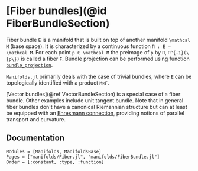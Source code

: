 # [Fiber bundles](@id FiberBundleSection)

Fiber bundle ``E`` is a manifold that is built on top of another manifold ``\mathcal M`` (base space).
It is characterized by a continuous function ``Π : E → \mathcal M``. For each point ``p ∈ \mathcal M`` the preimage of ``p`` by ``Π``, ``Π^{-1}(\{p\})`` is called a fiber ``F``.
Bundle projection can be performed using function [`bundle_projection`](@ref).

`Manifolds.jl` primarily deals with the case of trivial bundles, where ``E`` can be topologically identified with a product ``M×F``.

[Vector bundles](@ref VectorBundleSection) is a special case of a fiber bundle. Other examples include unit tangent bundle. Note that in general fiber bundles don't have a canonical Riemannian structure but can at least be equipped with an [Ehresmann connection](https://en.wikipedia.org/wiki/Ehresmann_connection), providing notions of parallel transport and curvature.

## Documentation

```@autodocs
Modules = [Manifolds, ManifoldsBase]
Pages = ["manifolds/Fiber.jl", "manifolds/FiberBundle.jl"]
Order = [:constant, :type, :function]
```
